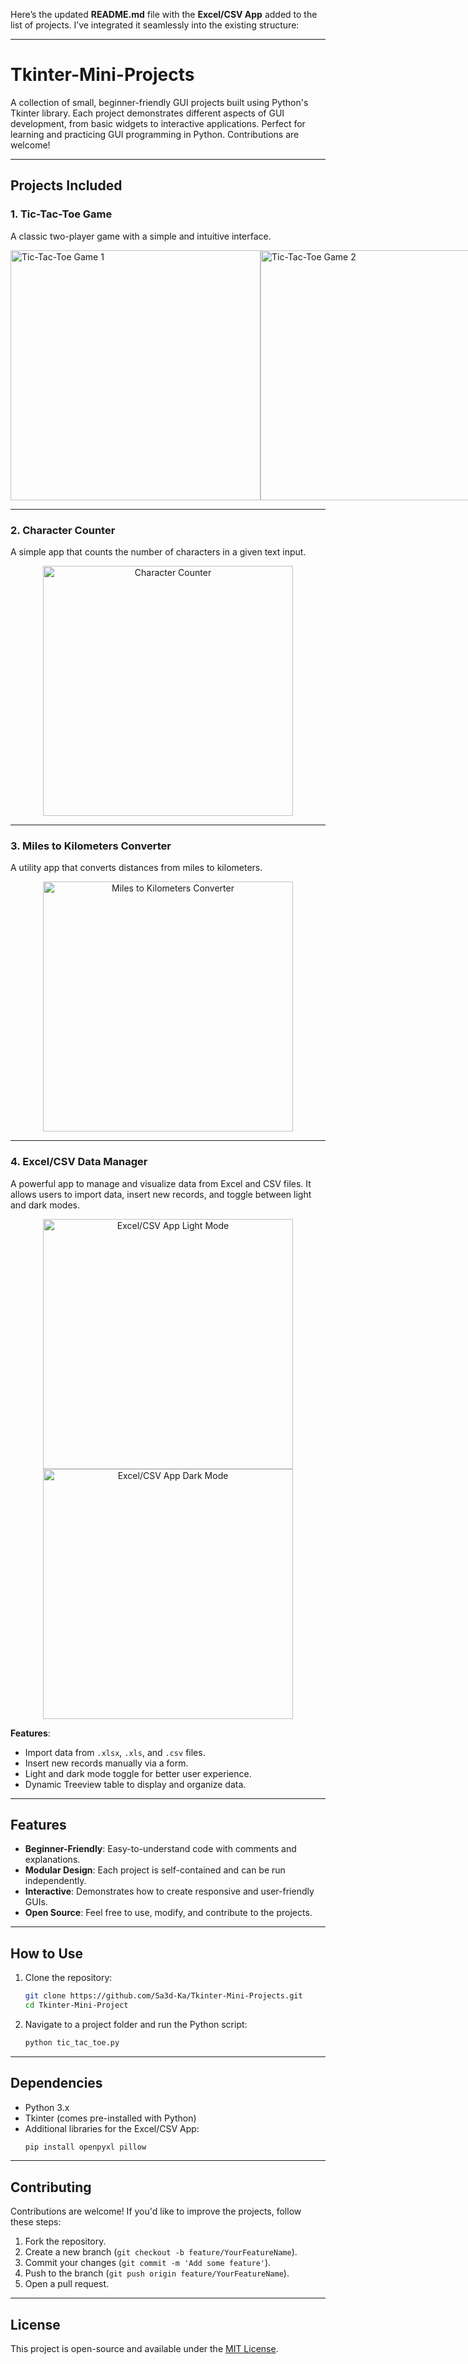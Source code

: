 Here’s the updated **README.md** file with the **Excel/CSV App** added to the list of projects. I’ve integrated it seamlessly into the existing structure:

---

# Tkinter-Mini-Projects

A collection of small, beginner-friendly GUI projects built using Python's Tkinter library. Each project demonstrates different aspects of GUI development, from basic widgets to interactive applications. Perfect for learning and practicing GUI programming in Python. Contributions are welcome!

---

## Projects Included

### 1. Tic-Tac-Toe Game

A classic two-player game with a simple and intuitive interface.

<div style="display: flex; justify-content: space-between;">
  <img src="https://res.cloudinary.com/du0x9ut5o/image/upload/v1736965964/orte52gjbqjhf4u23ual.png" alt="Tic-Tac-Toe Game 1" width="400">
  <img src="https://res.cloudinary.com/du0x9ut5o/image/upload/v1736965964/rfzk63jzcwihmruekgyr.png" alt="Tic-Tac-Toe Game 2" width="400">
</div>

---

### 2. Character Counter

A simple app that counts the number of characters in a given text input.

<p align="center">
  <img src="https://res.cloudinary.com/du0x9ut5o/image/upload/v1736965965/nqdaebu7mi0bhwlujhek.png" alt="Character Counter" width="400">
</p>

---

### 3. Miles to Kilometers Converter

A utility app that converts distances from miles to kilometers.

<p align="center">
  <img src="https://res.cloudinary.com/du0x9ut5o/image/upload/v1736965964/dhq87g7ma3jhgnnkdvdo.png" alt="Miles to Kilometers Converter" width="400">
</p>

---

### 4. Excel/CSV Data Manager

A powerful app to manage and visualize data from Excel and CSV files. It allows users to import data, insert new records, and toggle between light and dark modes.

<p align="center">
  <img src="https://res.cloudinary.com/du0x9ut5o/image/upload/v1738260191/pl222ktq3vzzmrz0u3da.png" alt="Excel/CSV App Light Mode" width="400">
  <img src="https://res.cloudinary.com/du0x9ut5o/image/upload/v1738260191/at39t8qosgbopz17sn3z.png" alt="Excel/CSV App Dark Mode" width="400">
</p>

**Features**:  
- Import data from `.xlsx`, `.xls`, and `.csv` files.  
- Insert new records manually via a form.  
- Light and dark mode toggle for better user experience.  
- Dynamic Treeview table to display and organize data.  

---

## Features

- **Beginner-Friendly**: Easy-to-understand code with comments and explanations.
- **Modular Design**: Each project is self-contained and can be run independently.
- **Interactive**: Demonstrates how to create responsive and user-friendly GUIs.
- **Open Source**: Feel free to use, modify, and contribute to the projects.

---

## How to Use

1. Clone the repository:

   ```bash
   git clone https://github.com/Sa3d-Ka/Tkinter-Mini-Projects.git
   cd Tkinter-Mini-Project
   ```

2. Navigate to a project folder and run the Python script:
   ```bash
   python tic_tac_toe.py
   ```
---

## Dependencies

- Python 3.x
- Tkinter (comes pre-installed with Python)
- Additional libraries for the Excel/CSV App:
  ```bash
  pip install openpyxl pillow
  ```

---

## Contributing

Contributions are welcome! If you'd like to improve the projects, follow these steps:

1. Fork the repository.
2. Create a new branch (`git checkout -b feature/YourFeatureName`).
3. Commit your changes (`git commit -m 'Add some feature'`).
4. Push to the branch (`git push origin feature/YourFeatureName`).
5. Open a pull request.

---

## License

This project is open-source and available under the [MIT License](LICENSE).